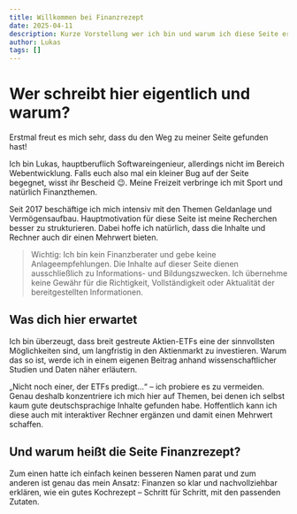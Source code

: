 ```yaml
---
title: Willkommen bei Finanzrezept
date: 2025-04-11
description: Kurze Vorstellung wer ich bin und warum ich diese Seite erstellt habe.
author: Lukas
tags: []
---
```


# Wer schreibt hier eigentlich und warum?

Erstmal freut es mich sehr, dass du den Weg zu meiner Seite gefunden hast!

Ich bin Lukas, hauptberuflich Softwareingenieur, allerdings nicht im Bereich Webentwicklung. Falls euch also mal ein kleiner Bug auf der Seite begegnet, wisst ihr Bescheid 😉. Meine Freizeit verbringe ich mit Sport und natürlich Finanzthemen.

Seit 2017 beschäftige ich mich intensiv mit den Themen Geldanlage und Vermögensaufbau. 
Hauptmotivation für diese Seite ist meine Recherchen besser zu strukturieren. Dabei hoffe ich natürlich, dass die Inhalte und Rechner auch dir einen Mehrwert bieten. 

> Wichtig: Ich bin kein Finanzberater und gebe keine Anlageempfehlungen. Die Inhalte auf dieser Seite dienen ausschließlich zu Informations- und Bildungszwecken. Ich übernehme keine Gewähr für die Richtigkeit, Vollständigkeit oder Aktualität der bereitgestellten Informationen.

## Was dich hier erwartet
Ich bin überzeugt, dass breit gestreute Aktien-ETFs eine der sinnvollsten Möglichkeiten sind, um langfristig in den Aktienmarkt zu investieren. Warum das so ist, werde ich in einem eigenen Beitrag anhand wissenschaftlicher Studien und Daten näher erläutern.

„Nicht noch einer, der ETFs predigt…“ – ich probiere es zu vermeiden. Genau deshalb konzentriere ich mich hier auf Themen, bei denen ich selbst kaum gute deutschsprachige Inhalte gefunden habe. Hoffentlich kann ich diese auch mit interaktiver Rechner ergänzen und damit einen Mehrwert schaffen. 

## Und warum heißt die Seite Finanzrezept?
Zum einen hatte ich einfach keinen besseren Namen parat und zum anderen ist genau das mein Ansatz: Finanzen so klar und nachvollziehbar erklären, wie ein gutes Kochrezept – Schritt für Schritt, mit den passenden Zutaten.